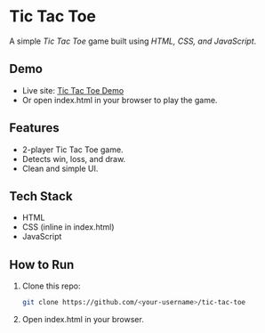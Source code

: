 # Tic Tac Toe

A simple *Tic Tac Toe* game built using *HTML, CSS, and JavaScript*.  

## Demo
- Live site: [Tic Tac Toe Demo](https://faheemaarif3898.github.io/Tic-Tac-Toe/)
- Or open index.html in your browser to play the game.  

## Features
- 2-player Tic Tac Toe game.  
- Detects win, loss, and draw.  
- Clean and simple UI.  

## Tech Stack
- HTML
- CSS (inline in index.html)
- JavaScript

## How to Run
1. Clone this repo:  
   ```bash
   git clone https://github.com/<your-username>/tic-tac-toe

2. Open index.html in your browser.